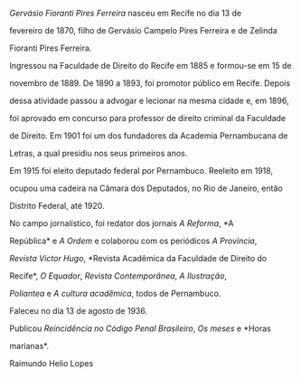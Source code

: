 

*Gervásio Fioranti Pires Ferreira* nasceu em Recife no dia 13 de

fevereiro de 1870, filho de Gervásio Campelo Pires Ferreira e de Zelinda

Fioranti Pires Ferreira.



Ingressou na Faculdade de Direito do Recife em 1885 e formou-se em 15 de

novembro de 1889. De 1890 a 1893, foi promotor público em Recife. Depois

dessa atividade passou a advogar e lecionar na mesma cidade e, em 1896,

foi aprovado em concurso para professor de direito criminal da Faculdade

de Direito. Em 1901 foi um dos fundadores da Academia Pernambucana de

Letras, a qual presidiu nos seus primeiros anos.



Em 1915 foi eleito deputado federal por Pernambuco. Reeleito em 1918,

ocupou uma cadeira na Câmara dos Deputados, no Rio de Janeiro, então

Distrito Federal, até 1920.



No campo jornalístico, foi redator dos jornais *A Reforma*, *A

República* e *A Ordem* e colaborou com os periódicos *A Província*,

*Revista Victor Hugo*, *Revista Acadêmica da Faculdade de Direito do

Recife*, *O Equador*, *Revista Contemporânea*, *A Ilustração*,

*Poliantea* e *A cultura acadêmica*, todos de Pernambuco.



Faleceu no dia 13 de agosto de 1936.



Publicou *Reincidência no Código Penal Brasileiro*, *Os meses* e *Horas

marianas*.



Raimundo Helio Lopes



